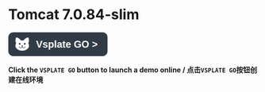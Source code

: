 # Tomcat 7.0.84-slim

<a href="https://www.vsplate.com/?docker-compose=https://github.com/vsplate/dcenvs/tomcat/7.0.84-slim"><img alt="VSPLATE GO" src="https://raw.githubusercontent.com/vsplate/images/master/vsgo_btn.png" width="200px"></a>

**Click the `VSPLATE GO` button to launch a demo online / 点击`VSPLATE GO`按钮创建在线环境**